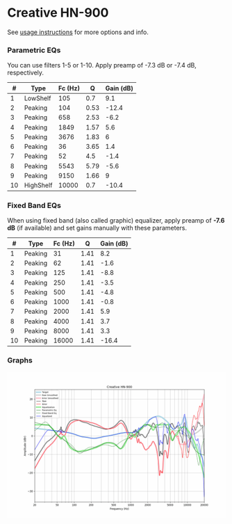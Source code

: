 # Creative HN-900
See [usage instructions](https://github.com/jaakkopasanen/AutoEq#usage) for more options and info.

### Parametric EQs
You can use filters 1-5 or 1-10. Apply preamp of -7.3 dB or -7.4 dB, respectively.

|   # | Type      |   Fc (Hz) |    Q |   Gain (dB) |
|-----|-----------|-----------|------|-------------|
|   1 | LowShelf  |       105 | 0.7  |         9.1 |
|   2 | Peaking   |       104 | 0.53 |       -12.4 |
|   3 | Peaking   |       658 | 2.53 |        -6.2 |
|   4 | Peaking   |      1849 | 1.57 |         5.6 |
|   5 | Peaking   |      3676 | 1.83 |         6   |
|   6 | Peaking   |        36 | 3.65 |         1.4 |
|   7 | Peaking   |        52 | 4.5  |        -1.4 |
|   8 | Peaking   |      5543 | 5.79 |        -5.6 |
|   9 | Peaking   |      9150 | 1.66 |         9   |
|  10 | HighShelf |     10000 | 0.7  |       -10.4 |

### Fixed Band EQs
When using fixed band (also called graphic) equalizer, apply preamp of **-7.6 dB** (if available) and set gains manually with these parameters.

|   # | Type    |   Fc (Hz) |    Q |   Gain (dB) |
|-----|---------|-----------|------|-------------|
|   1 | Peaking |        31 | 1.41 |         8.2 |
|   2 | Peaking |        62 | 1.41 |        -1.6 |
|   3 | Peaking |       125 | 1.41 |        -8.8 |
|   4 | Peaking |       250 | 1.41 |        -3.5 |
|   5 | Peaking |       500 | 1.41 |        -4.8 |
|   6 | Peaking |      1000 | 1.41 |        -0.8 |
|   7 | Peaking |      2000 | 1.41 |         5.9 |
|   8 | Peaking |      4000 | 1.41 |         3.7 |
|   9 | Peaking |      8000 | 1.41 |         3.3 |
|  10 | Peaking |     16000 | 1.41 |       -16.4 |

### Graphs
![](./Creative%20HN-900.png)
